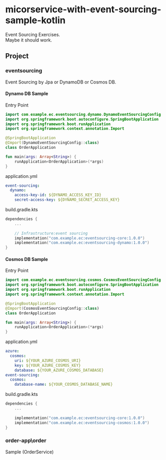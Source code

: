 # micorservice-with-event-sourcing-sample-kotlin

Event Sourcing Exercises.  
Maybe it should work.

## Project

### eventsourcing

Event Sourcing by Jpa or DynamoDB or Cosmos DB.

#### Dynamo DB Sample

Entry Point
```Application.kt
import com.example.ec.eventsourcing.dynamo.DynamoEventSourcingConfig
import org.springframework.boot.autoconfigure.SpringBootApplication
import org.springframework.boot.runApplication
import org.springframework.context.annotation.Import

@SpringBootApplication
@Import(DynamoEventSourcingConfig::class)
class OrderApplication

fun main(args: Array<String>) {
    runApplication<OrderApplication>(*args)
}
```

application.yml
```application.yml
event-sourcing:
  dynamo:
    access-key-id: ${DYNAMO_ACCESS_KEY_ID}
    secret-access-key: ${DYNAMO_SECRET_ACCESS_KEY}
```

build.gradle.kts
```build.gradle.kts
dependencies {
    ...
    
    // Infrastructure:event sourcing
    implementation("com.example.ec:eventsourcing-core:1.0.0")
    implementation("com.example.ec:eventsourcing-dynamo:1.0.0")
}
```

#### Cosmos DB Sample

Entry Point
```Application.kt
import com.example.ec.eventsourcing.cosmos.CosmosEventSourcingConfig
import org.springframework.boot.autoconfigure.SpringBootApplication
import org.springframework.boot.runApplication
import org.springframework.context.annotation.Import

@SpringBootApplication
@Import(CosmosEventSourcingConfig::class)
class OrderApplication

fun main(args: Array<String>) {
    runApplication<OrderApplication>(*args)
}
```

application.yml
```application.yml
azure:
  cosmos:
    uri: ${YOUR_AZURE_COSMOS_URI}
    key: ${YOUR_AZURE_COSMOS_KEY}
    database: ${YOUR_AZURE_COSMOS_DATABASE}
event-sourcing:
  cosmos:
    database-name: ${YOUR_COSMOS_DATABASE_NAME}
```

build.gradle.kts
```build.gradle.kts
dependencies {
    ...
    
    implementation("com.example.ec:eventsourcing-core:1.0.0")
    implementation("com.example.ec:eventsourcing-cosmos:1.0.0")
}
```

### order-app\order

Sample (OrderService)